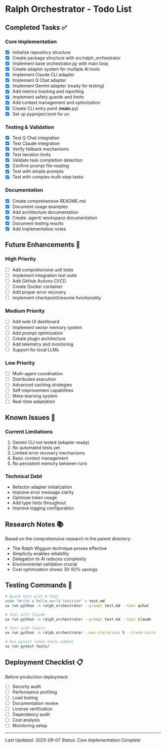 # Ralph Orchestrator - Todo List

## Completed Tasks ✅

### Core Implementation
- [x] Initialize repository structure
- [x] Create package structure with src/ralph_orchestrator
- [x] Implement base orchestrator.py with main loop
- [x] Create adapter system for multiple AI tools
- [x] Implement Claude CLI adapter
- [x] Implement Q Chat adapter
- [x] Implement Gemini adapter (ready for testing)
- [x] Add metrics tracking and reporting
- [x] Implement safety guards and limits
- [x] Add context management and optimization
- [x] Create CLI entry point (__main__.py)
- [x] Set up pyproject.toml for uv

### Testing & Validation
- [x] Test Q Chat integration
- [x] Test Claude integration
- [x] Verify fallback mechanisms
- [x] Test iteration limits
- [x] Validate task completion detection
- [x] Confirm prompt file reading
- [x] Test with simple prompts
- [x] Test with complex multi-step tasks

### Documentation
- [x] Create comprehensive README.md
- [x] Document usage examples
- [x] Add architecture documentation
- [x] Create .agent/ workspace documentation
- [x] Document testing results
- [x] Add implementation notes

## Future Enhancements 🚀

### High Priority
- [ ] Add comprehensive unit tests
- [ ] Implement integration test suite
- [ ] Add GitHub Actions CI/CD
- [ ] Create Docker container
- [ ] Add proper error recovery
- [ ] Implement checkpoint/resume functionality

### Medium Priority
- [ ] Add web UI dashboard
- [ ] Implement vector memory system
- [ ] Add prompt optimization
- [ ] Create plugin architecture
- [ ] Add telemetry and monitoring
- [ ] Support for local LLMs

### Low Priority
- [ ] Multi-agent coordination
- [ ] Distributed execution
- [ ] Advanced caching strategies
- [ ] Self-improvement capabilities
- [ ] Meta-learning system
- [ ] Real-time adaptation

## Known Issues 🐛

### Current Limitations
1. Gemini CLI not tested (adapter ready)
2. No automated tests yet
3. Limited error recovery mechanisms
4. Basic context management
5. No persistent memory between runs

### Technical Debt
- Refactor adapter initialization
- Improve error message clarity
- Optimize token usage
- Add type hints throughout
- Improve logging configuration

## Research Notes 📚

Based on the comprehensive research in the parent directory:
- The Ralph Wiggum technique proves effective
- Simplicity enables reliability
- Delegation to AI reduces complexity
- Environmental validation crucial
- Cost optimization shows 30-50% savings

## Testing Commands 🧪

```bash
# Quick test with Q Chat
echo "Write a hello world function" > test.md
uv run python -m ralph_orchestrator --prompt test.md --tool qchat

# Test with Claude
uv run python -m ralph_orchestrator --prompt test.md --tool claude

# Test with limits
uv run python -m ralph_orchestrator --max-iterations 5 --track-costs

# Run pytest (when tests added)
uv run pytest tests/
```

## Deployment Checklist 📋

Before production deployment:
- [ ] Security audit
- [ ] Performance profiling
- [ ] Load testing
- [ ] Documentation review
- [ ] License verification
- [ ] Dependency audit
- [ ] Cost analysis
- [ ] Monitoring setup

---

*Last Updated: 2025-09-07*
*Status: Core Implementation Complete*